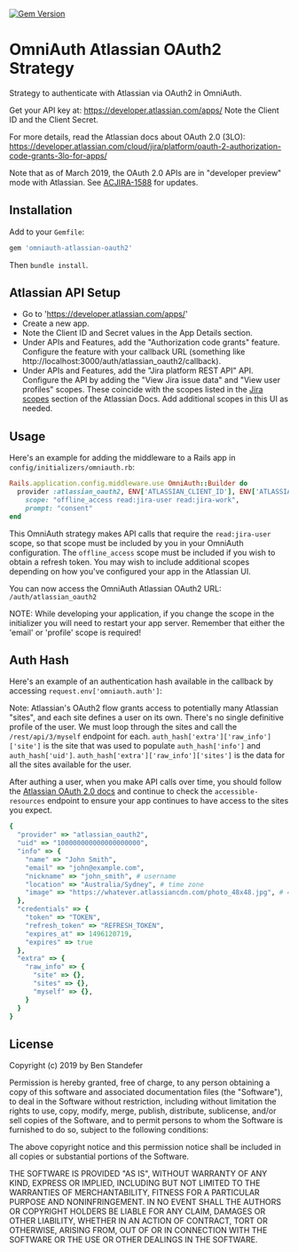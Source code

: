 [![Gem Version](https://badge.fury.io/rb/omniauth-atlassian-oauth2.svg)](https://badge.fury.io/rb/omniauth-atlassian-oauth2)

# OmniAuth Atlassian OAuth2 Strategy

Strategy to authenticate with Atlassian via OAuth2 in OmniAuth.

Get your API key at: https://developer.atlassian.com/apps/ Note the Client ID
and the Client Secret.

For more details, read the Atlassian docs about OAuth 2.0 (3LO):
https://developer.atlassian.com/cloud/jira/platform/oauth-2-authorization-code-grants-3lo-for-apps/

Note that as of March 2019, the OAuth 2.0 APIs are in "developer preview" mode
with Atlassian. See
[ACJIRA-1588](https://ecosystem.atlassian.net/browse/ACJIRA-1588) for updates.

## Installation

Add to your `Gemfile`:

```ruby
gem 'omniauth-atlassian-oauth2'
```

Then `bundle install`.

## Atlassian API Setup

* Go to 'https://developer.atlassian.com/apps/'
* Create a new app.
* Note the Client ID and Secret values in the App Details section.
* Under APIs and Features, add the "Authorization code grants" feature.
  Configure the feature with your callback URL (something like
  http://localhost:3000/auth/atlassian_oauth2/callback).
* Under APIs and Features, add the "Jira platform REST API" API. Configure the
  API by adding the "View Jira issue data" and "View user profiles" scopes. These coincide with the scopes listed in the [Jira scopes](https://developer.atlassian.com/cloud/jira/platform/oauth-2-authorization-code-grants-3lo-for-apps/) section of the Atlassian Docs. Add additional scopes in this UI as needed.

## Usage

Here's an example for adding the middleware to a Rails app in
`config/initializers/omniauth.rb`:

```ruby
Rails.application.config.middleware.use OmniAuth::Builder do
  provider :atlassian_oauth2, ENV['ATLASSIAN_CLIENT_ID'], ENV['ATLASSIAN_CLIENT_SECRET'],
    scope: "offline_access read:jira-user read:jira-work",
    prompt: "consent"
end
```

This OmniAuth strategy makes API calls that require the `read:jira-user` scope,
so that scope must be included by you in your OmniAuth configuration. The
`offline_access` scope must be included if you wish to obtain a refresh token.
You may wish to include additional scopes depending on how you've configured
your app in the Atlassian UI.

You can now access the OmniAuth Atlassian OAuth2 URL: `/auth/atlassian_oauth2`

NOTE: While developing your application, if you change the scope in the
initializer you will need to restart your app server. Remember that either the
'email' or 'profile' scope is required!

## Auth Hash

Here's an example of an authentication hash available in the callback by
accessing `request.env['omniauth.auth']`:

Note: Atlassian's OAuth2 flow grants access to potentially many Atlassian
"sites", and each site defines a user on its own. There's no single definitive
profile of the user. We must loop through the sites and call the
`/rest/api/3/myself` endpoint for each. `auth_hash['extra']['raw_info']['site']`
is the site that was used to populate `auth_hash['info']` and
`auth_hash['uid']`. `auth_hash['extra']['raw_info']['sites']` is the data for
all the sites available for the user.

After authing a user, when you make API calls over time, you should follow the
[Atlassian OAuth 2.0 docs](https://developer.atlassian.com/cloud/jira/platform/oauth-2-authorization-code-grants-3lo-for-apps/)
and continue to check the `accessible-resources` endpoint to ensure your app
continues to have access to the sites you expect.

```ruby
{
  "provider" => "atlassian_oauth2",
  "uid" => "100000000000000000000",
  "info" => {
    "name" => "John Smith",
    "email" => "john@example.com",
    "nickname" => "john_smith", # username
    "location" => "Australia/Sydney", # time zone
    "image" => "https://whatever.atlassiancdn.com/photo_48x48.jpg", # 48x48 pixels
  },
  "credentials" => {
    "token" => "TOKEN",
    "refresh_token" => "REFRESH_TOKEN",
    "expires_at" => 1496120719,
    "expires" => true
  },
  "extra" => {
    "raw_info" => {
      "site" => {},
      "sites" => {},
      "myself" => {},
    }
  }
}
```

## License

Copyright (c) 2019 by Ben Standefer

Permission is hereby granted, free of charge, to any person obtaining a copy of this software and associated documentation files (the "Software"), to deal in the Software without restriction, including without limitation the rights to use, copy, modify, merge, publish, distribute, sublicense, and/or sell copies of the Software, and to permit persons to whom the Software is furnished to do so, subject to the following conditions:

The above copyright notice and this permission notice shall be included in all copies or substantial portions of the Software.

THE SOFTWARE IS PROVIDED "AS IS", WITHOUT WARRANTY OF ANY KIND, EXPRESS OR IMPLIED, INCLUDING BUT NOT LIMITED TO THE WARRANTIES OF MERCHANTABILITY, FITNESS FOR A PARTICULAR PURPOSE AND NONINFRINGEMENT. IN NO EVENT SHALL THE AUTHORS OR COPYRIGHT HOLDERS BE LIABLE FOR ANY CLAIM, DAMAGES OR OTHER LIABILITY, WHETHER IN AN ACTION OF CONTRACT, TORT OR OTHERWISE, ARISING FROM, OUT OF OR IN CONNECTION WITH THE SOFTWARE OR THE USE OR OTHER DEALINGS IN THE SOFTWARE.
